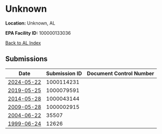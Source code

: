 # Unknown

**Location:** Unknown, AL

**EPA Facility ID:** 100000133036

[Back to AL Index](../../index.md)

## Submissions

| Date | Submission ID | Document Control Number |
|------|--------------|-------------------------|
| [2024-05-22](submissions/1000114231.md) | 1000114231 |  |
| [2019-05-25](submissions/1000079591.md) | 1000079591 |  |
| [2014-05-28](submissions/1000043144.md) | 1000043144 |  |
| [2009-05-28](submissions/1000002915.md) | 1000002915 |  |
| [2004-06-22](submissions/35507.md) | 35507 |  |
| [1999-06-24](submissions/12626.md) | 12626 |  |
